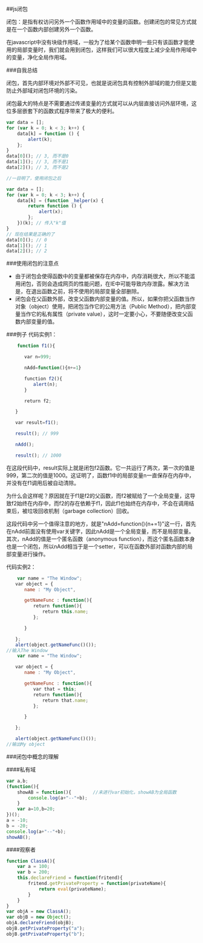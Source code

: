 ##js闭包

闭包：是指有权访问另外一个函数作用域中的变量的函数。创建闭包的常见方式就是在一个函数内部创建另外一个函数。

在javascript中没有块级作用域，一般为了给某个函数申明一些只有该函数才能使用的局部变量时，我们就会用到闭包，这样我们可以很大程度上减少全局作用域中的变量，净化全局作用域。

###自我总结

闭包，首先内部环境对外部不可见，也就是说闭包具有控制外部域的能力但是又能防止外部域对闭包环境的污染。

闭包最大的特点是不需要通过传递变量的方式就可以从内层直接访问外层环境，这位多层嵌套下的函数式程序带来了极大的便利。

```javascript
var data = [];
for (var k = 0; k < 3; k++) {
    data[k] = function () {
        alert(k);
    };
}
data[0](); // 3, 而不是0
data[1](); // 3, 而不是1
data[2](); // 3, 而不是2

//一目明了，使用闭包之后

var data = [];
for (var k = 0; k < 3; k++) {
    data[k] = (function _helper(x) {
        return function () {
            alert(x);
        };
    })(k); // 传入"k"值
}
// 现在结果是正确的了
data[0](); // 0
data[1](); // 1
data[2](); // 2
```

###使用闭包的注意点

- 由于闭包会使得函数中的变量都被保存在内存中，内存消耗很大，所以不能滥用闭包，否则会造成网页的性能问题，在IE中可能导致内存泄露。解决方法是，在退出函数之前，将不使用的局部变量全部删除。
- 闭包会在父函数外部，改变父函数内部变量的值。所以，如果你把父函数当作对象（object）使用，把闭包当作它的公用方法（Public Method），把内部变量当作它的私有属性（private value），这时一定要小心，不要随便改变父函数内部变量的值。

###例子
代码实例1：

```javascript
    function f1(){

　　　　var n=999;

　　　　nAdd=function(){n+=1}

　　　　function f2(){
　　　　　　alert(n);
　　　　}

　　　　return f2;

　　}

　　var result=f1();

　　result(); // 999

　　nAdd();

　　result(); // 1000
```
在这段代码中，result实际上就是闭包f2函数。它一共运行了两次，第一次的值是999，第二次的值是1000。这证明了，函数f1中的局部变量n一直保存在内存中，并没有在f1调用后被自动清除。

为什么会这样呢？原因就在于f1是f2的父函数，而f2被赋给了一个全局变量，这导致f2始终在内存中，而f2的存在依赖于f1，因此f1也始终在内存中，不会在调用结束后，被垃圾回收机制（garbage collection）回收。

这段代码中另一个值得注意的地方，就是"nAdd=function(){n+=1}"这一行，首先在nAdd前面没有使用var关键字，因此nAdd是一个全局变量，而不是局部变量。其次，nAdd的值是一个匿名函数（anonymous function），而这个匿名函数本身也是一个闭包，所以nAdd相当于是一个setter，可以在函数外部对函数内部的局部变量进行操作。

代码实例2：

```javascript
    var name = "The Window";
　　var object = {
　　　　name : "My Object",

　　　　getNameFunc : function(){
　　　　　　return function(){
　　　　　　　　return this.name;
　　　　　　};

　　　　}

　　};
　　alert(object.getNameFunc()());
//输入The Window
    var name = "The Window";

　　var object = {
　　　　name : "My Object",

　　　　getNameFunc : function(){
　　　　　　var that = this;
　　　　　　return function(){
　　　　　　　　return that.name;
　　　　　　};

　　　　}

　　};

　　alert(object.getNameFunc()()); 
//输出My object
```

###闭包中概念的理解

####私有域

```javascript
var a,b;
(function(){
    showAB = function(){        //未进行var初始化，showAB为全局函数
        console.log(a+"--"+b);
    }
    var a=10,b=20;
})();
a = -10;
b = -20;
console.log(a+"--"+b);
showAB();
```

####观察者

```javascript
function ClassA(){
    var a = 100;
    var b = 200;
    this.declareFriend = function(fritend){
        fritend.getPrivateProperty = function(privateName){
            return eval(privateName);
        }
    }
}
var objA = new ClassA();
var objB = new Object();
objA.declareFriend(objB);
objB.getPrivateProperty("a");
objB.getPrivateProperty("b");
```